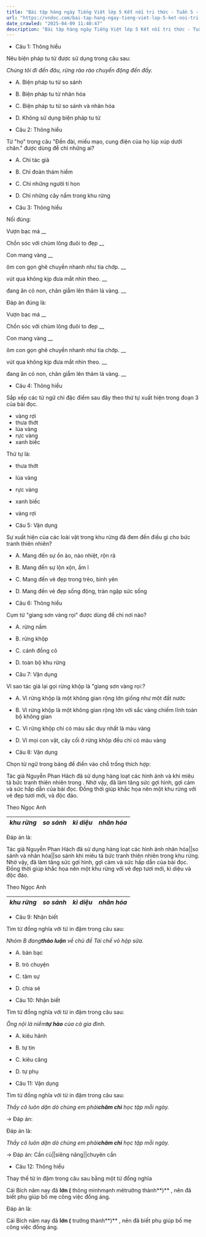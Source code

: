 ```yaml
---
title: "Bài tập hàng ngày Tiếng Việt lớp 5 Kết nối tri thức - Tuần 5 - Thứ 5 gồm các câu hỏi tổng hợp nội dung Đọc hiểu văn bản và Luyện từ và câu được học ở Tuần 5 trong chương trình Tiếng Việt lớp 5 Tập 1 Kết nối tri thức."
url: "https://vndoc.com/bai-tap-hang-ngay-tieng-viet-lop-5-ket-noi-tri-thuc-tuan-5-thu-5-327106"
date_crawled: "2025-04-09 11:40:47"
description: "Bài tập hàng ngày Tiếng Việt lớp 5 Kết nối tri thức - Tuần 5 - Thứ 5 gồm các câu hỏi tổng hợp nội dung Đọc hiểu văn bản và Luyện từ và câu được học ở Tuần 5 trong chương trình Tiếng Việt lớp 5 Tập 1 Kết nối tri thức."
---
```


* Câu 1:  Thông hiểu

Nêu biện pháp tu từ được sử dụng trong câu sau:

_Chúng tôi đi đến đâu, rừng rào rào chuyển động đến đấy._

  * A. Biện pháp tu từ so sánh 
  * B. Biện pháp tu từ nhân hóa 
  * C. Biện pháp tu từ so sánh và nhân hóa 
  * D. Không sử dụng biện pháp tu từ 



* Câu 2:  Thông hiểu

Từ "họ" trong câu "Đền đài, miếu mạo, cung điện của họ lúp xúp dưới chân." được dùng để chỉ những ai?

  * A. Chỉ tác giả 
  * B. Chỉ đoàn thám hiểm 
  * C. Chỉ những người tí hon 
  * D. Chỉ những cây nấm trong khu rừng 



* Câu 3:  Thông hiểu

Nối đúng:

Vượn bạc má  __

Chồn sóc với chùm lông đuôi to đẹp __

Con mang vàng __

ôm con gọn ghẽ chuyền nhanh như tia chớp. __

vút qua không kịp đưa mắt nhìn theo. __

đang ăn cỏ non, chân giẫm lên thảm lá vàng. __

Đáp án đúng là:

Vượn bạc má __

Chồn sóc với chùm lông đuôi to đẹp __

Con mang vàng __

ôm con gọn ghẽ chuyền nhanh như tia chớp. __

vút qua không kịp đưa mắt nhìn theo. __

đang ăn cỏ non, chân giẫm lên thảm lá vàng. __

* Câu 4: Thông hiểu

Sắp xếp các từ ngữ chỉ đặc điểm sau đây theo thứ tự xuất hiện trong đoạn 3 của bài đọc.

  * vàng rợi
  * thưa thớt
  * lúa vàng
  * rực vàng
  * xanh biếc



Thứ tự là:

  * thưa thớt
  * lúa vàng
  * rực vàng
  * xanh biếc
  * vàng rợi



* Câu 5:  Vận dụng

Sự xuất hiện của các loài vật trong khu rừng đã đem đến điều gì cho bức tranh thiên nhiên?

  * A. Mang đến sự ồn ào, náo nhiệt, rộn rã 
  * B. Mang đến sự lộn xộn, ầm ĩ 
  * C. Mang đến vẻ đẹp trong trẻo, bình yên 
  * D. Mang đến vẻ đẹp sống động, tràn ngập sức sống 



* Câu 6:  Thông hiểu

Cụm từ "giang sơn vàng rọi" được dùng để chỉ nơi nào?

  * A. rừng nấm 
  * B. rừng khộp 
  * C. cánh đồng cỏ 
  * D. toàn bộ khu rừng 



* Câu 7:  Vận dụng

Vì sao tác giả lại gọi rừng khộp là "giang sơn vàng rọi:?

  * A. Vì rừng khộp là một không gian rộng lớn giống như một đất nước 
  * B. Vì rừng khộp là một không gian rộng lớn với sắc vàng chiếm lĩnh toàn bộ không gian 
  * C. Vì rừng khộp chỉ có màu sắc duy nhất là màu vàng 
  * D. Vì mọi con vật, cây cối ở rừng khộp đều chỉ có màu vàng 



* Câu 8:  Vận dụng

Chọn từ ngữ trong bảng để điền vào chỗ trống thích hợp:

Tác giả Nguyễn Phan Hách đã sử dụng hàng loạt các hình ảnh  và  khi miêu tả bức tranh thiên nhiên trong . Nhờ vậy, đã làm tăng sức gợi hình, gợi cảm và sức hấp dẫn của bài đọc. Đồng thời giúp khắc họa nên một khu rừng với vẻ đẹp tươi mới,  và độc đáo.

Theo Ngọc Anh

 _khu rừng_|  _so sánh_|  _kì diệu_|  _nhân hóa_  
---|---|---|---  
  
Đáp án là:

Tác giả Nguyễn Phan Hách đã sử dụng hàng loạt các hình ảnh nhân hóa||so sánh và nhân hóa||so sánh khi miêu tả bức tranh thiên nhiên trong khu rừng. Nhờ vậy, đã làm tăng sức gợi hình, gợi cảm và sức hấp dẫn của bài đọc. Đồng thời giúp khắc họa nên một khu rừng với vẻ đẹp tươi mới, kì diệu và độc đáo.

Theo Ngọc Anh

 _khu rừng_|  _so sánh_|  _kì diệu_|  _nhân hóa_  
---|---|---|---  
  
* Câu 9:  Nhận biết

Tìm từ đồng nghĩa với từ in đậm trong câu sau:

_Nhóm B đang**thảo luận** về chủ đề Tái chế vỏ hộp sữa._

  * A. bàn bạc 
  * B. trò chuyện 
  * C. tâm sự 
  * D. chia sẻ 



* Câu 10:  Nhận biết

Tìm từ đồng nghĩa với từ in đậm trong câu sau:

_Ông nội là niềm**tự hào** của cả gia đình._

  * A. kiêu hãnh 
  * B. tự tin 
  * C. kiêu căng 
  * D. tự phụ 



* Câu 11:  Vận dụng

Tìm từ đồng nghĩa với từ in đậm trong câu sau:

_Thầy cô luôn dặn dò chúng em phải**chăm chỉ** học tập mỗi ngày._

→ Đáp án: 

Đáp án là:

_Thầy cô luôn dặn dò chúng em phải**chăm chỉ** học tập mỗi ngày._

→ Đáp án: Cần cù||siêng năng||chuyên cần

* Câu 12:  Thông hiểu

Thay thế từ in đậm trong câu sau bằng một từ đồng nghĩa

Cái Bích năm nay đã **lớn (** thông minhmạnh mẽtrưởng thành**)** , nên đã biết phụ giúp bố mẹ công việc đồng áng.

Đáp án là:

Cái Bích năm nay đã **lớn (** trưởng thành**)** , nên đã biết phụ giúp bố mẹ công việc đồng áng.
